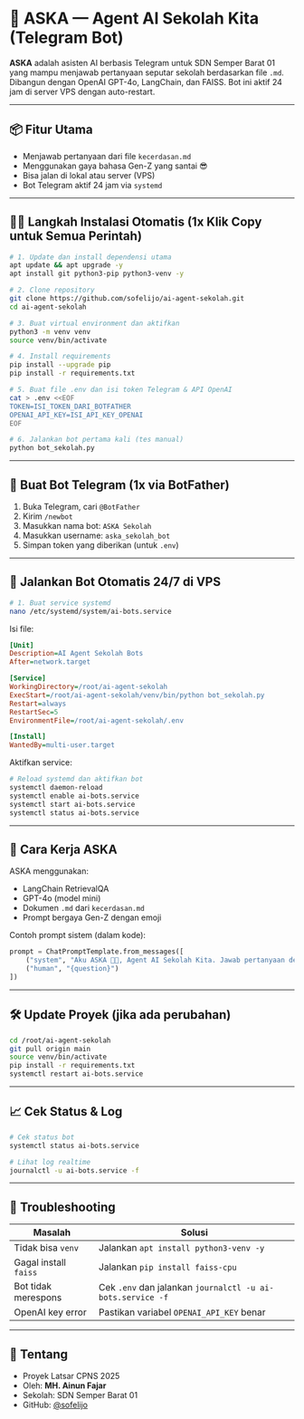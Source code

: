 # 🤖 ASKA — Agent AI Sekolah Kita (Telegram Bot)

**ASKA** adalah asisten AI berbasis Telegram untuk SDN Semper Barat 01 yang mampu menjawab pertanyaan seputar sekolah berdasarkan file `.md`. Dibangun dengan OpenAI GPT-4o, LangChain, dan FAISS. Bot ini aktif 24 jam di server VPS dengan auto-restart.

---

## 📦 Fitur Utama

- Menjawab pertanyaan dari file `kecerdasan.md`
- Menggunakan gaya bahasa Gen-Z yang santai 😎
- Bisa jalan di lokal atau server (VPS)
- Bot Telegram aktif 24 jam via `systemd`

---

## 🧑‍💻 Langkah Instalasi Otomatis (1x Klik Copy untuk Semua Perintah)

```bash
# 1. Update dan install dependensi utama
apt update && apt upgrade -y
apt install git python3-pip python3-venv -y

# 2. Clone repository
git clone https://github.com/sofelijo/ai-agent-sekolah.git
cd ai-agent-sekolah

# 3. Buat virtual environment dan aktifkan
python3 -m venv venv
source venv/bin/activate

# 4. Install requirements
pip install --upgrade pip
pip install -r requirements.txt

# 5. Buat file .env dan isi token Telegram & API OpenAI
cat > .env <<EOF
TOKEN=ISI_TOKEN_DARI_BOTFATHER
OPENAI_API_KEY=ISI_API_KEY_OPENAI
EOF

# 6. Jalankan bot pertama kali (tes manual)
python bot_sekolah.py
```

---

## 🤖 Buat Bot Telegram (1x via BotFather)

1. Buka Telegram, cari `@BotFather`
2. Kirim `/newbot`
3. Masukkan nama bot: `ASKA Sekolah`
4. Masukkan username: `aska_sekolah_bot`
5. Simpan token yang diberikan (untuk `.env`)

---

## 🔁 Jalankan Bot Otomatis 24/7 di VPS

```bash
# 1. Buat service systemd
nano /etc/systemd/system/ai-bots.service
```

Isi file:

```ini
[Unit]
Description=AI Agent Sekolah Bots
After=network.target

[Service]
WorkingDirectory=/root/ai-agent-sekolah
ExecStart=/root/ai-agent-sekolah/venv/bin/python bot_sekolah.py
Restart=always
RestartSec=5
EnvironmentFile=/root/ai-agent-sekolah/.env

[Install]
WantedBy=multi-user.target
```

Aktifkan service:

```bash
# Reload systemd dan aktifkan bot
systemctl daemon-reload
systemctl enable ai-bots.service
systemctl start ai-bots.service
systemctl status ai-bots.service
```

---

## 🧠 Cara Kerja ASKA

ASKA menggunakan:
- LangChain RetrievalQA
- GPT-4o (model mini)
- Dokumen `.md` dari `kecerdasan.md`
- Prompt bergaya Gen-Z dengan emoji

Contoh prompt sistem (dalam kode):

```python
prompt = ChatPromptTemplate.from_messages([
    ("system", "Aku ASKA 🤖✨, Agent AI Sekolah Kita. Jawab pertanyaan dengan gaya Gen-Z yang santai, pakai emoji, dan sebutkan namamu. Gunakan info berikut:\n\n{context}"),
    ("human", "{question}")
])
```

---

## 🛠 Update Proyek (jika ada perubahan)

```bash
cd /root/ai-agent-sekolah
git pull origin main
source venv/bin/activate
pip install -r requirements.txt
systemctl restart ai-bots.service
```

---

## 📈 Cek Status & Log

```bash
# Cek status bot
systemctl status ai-bots.service

# Lihat log realtime
journalctl -u ai-bots.service -f
```

---

## 🧪 Troubleshooting

| Masalah                         | Solusi                                        |
|-------------------------------|-----------------------------------------------|
| Tidak bisa `venv`             | Jalankan `apt install python3-venv -y`        |
| Gagal install `faiss`         | Jalankan `pip install faiss-cpu`              |
| Bot tidak merespons           | Cek `.env` dan jalankan `journalctl -u ai-bots.service -f` |
| OpenAI key error              | Pastikan variabel `OPENAI_API_KEY` benar      |

---

## 🙋 Tentang

- Proyek Latsar CPNS 2025
- Oleh: **MH. Ainun Fajar**
- Sekolah: SDN Semper Barat 01
- GitHub: [@sofelijo](https://github.com/sofelijo)